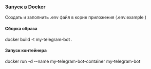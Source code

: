 

### Запуск в Docker
Создать и заполнить .env файл в корне приложения (.env.example )

#### Сборка образа
docker build -t my-telegram-bot .

#### Запуск контейнера
docker run -d --name my-telegram-bot-container my-telegram-bot
